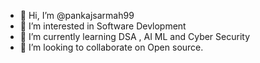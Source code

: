 - 👋 Hi, I’m @pankajsarmah99
- 👀 I’m interested in Software Devlopment
- 🌱 I’m currently learning DSA , AI ML and Cyber Security
- 💞️ I’m looking to collaborate on Open source.

<!---
pankajsarmah99/pankajsarmah99 is a ✨ special ✨ repository because its `README.md` (this file) appears on your GitHub profile.
You can click the Preview link to take a look at your changes.
--->
